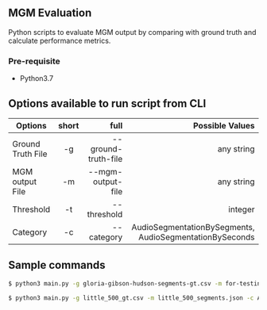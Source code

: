 ## MGM Evaluation

Python scripts to evaluate MGM output by comparing with ground truth and calculate performance metrics.

### Pre-requisite 
- Python3.7

## Options available to run script from CLI

| Options   |      short      |  full | Possible Values |
|----------|:-------------:|------:|------:|
| Ground Truth File |  -g | --ground-truth-file | any string |
| MGM output File |  -m | --mgm-output-file | any string |
| Threshold |  -t | --threshold | integer |
| Category |  -c | --category | AudioSegmentationBySegments, AudioSegmentationBySeconds |

## Sample commands

```bash
$ python3 main.py -g gloria-gibson-hudson-segments-gt.csv -m for-testing-gloria-gibson-hudson-segments.json -t 2 -c AudioSegmentationBySegments
```

```bash
$ python3 main.py -g little_500_gt.csv -m little_500_segments.json -c AudioSegmentationBySeconds
```